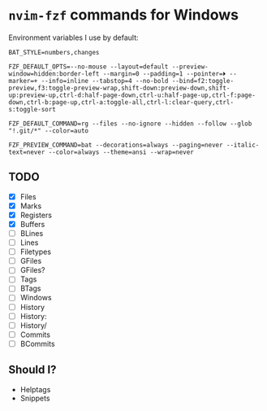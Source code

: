 # `nvim-fzf` commands for Windows

Environment variables I use by default:

`BAT_STYLE=numbers,changes`

`FZF_DEFAULT_OPTS=--no-mouse --layout=default --preview-window=hidden:border-left --margin=0 --padding=1 --pointer=⏵ --marker=+ --info=inline --tabstop=4 --no-bold --bind=f2:toggle-preview,f3:toggle-preview-wrap,shift-down:preview-down,shift-up:preview-up,ctrl-d:half-page-down,ctrl-u:half-page-up,ctrl-f:page-down,ctrl-b:page-up,ctrl-a:toggle-all,ctrl-l:clear-query,ctrl-s:toggle-sort`

`FZF_DEFAULT_COMMAND=rg --files --no-ignore --hidden --follow --glob "!.git/*" --color=auto`

`FZF_PREVIEW_COMMAND=bat --decorations=always --paging=never --italic-text=never --color=always --theme=ansi --wrap=never`

## TODO

* [x] Files
* [x] Marks
* [x] Registers
* [x] Buffers
* [ ] BLines
* [ ] Lines
* [ ] Filetypes
* [ ] GFiles
* [ ] GFiles?
* [ ] Tags
* [ ] BTags
* [ ] Windows
* [ ] History
* [ ] History:
* [ ] History/
* [ ] Commits
* [ ] BCommits

## Should I?

* Helptags
* Snippets
